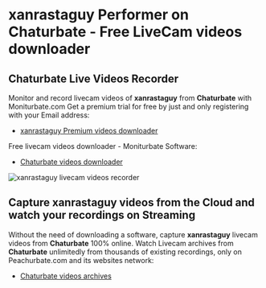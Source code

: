 # xanrastaguy Performer on Chaturbate - Free LiveCam videos downloader

## Chaturbate Live Videos Recorder

Monitor and record livecam videos of **xanrastaguy** from **Chaturbate** with Moniturbate.com
Get a premium trial for free by just and only registering with your Email address:
* [xanrastaguy Premium videos downloader](https://moniturbate.com/request-demo-licence-key.html)

Free livecam videos downloader - Moniturbate Software:
* [Chaturbate videos downloader](https://moniturbate.com/moniturbate-download-software.html)

![xanrastaguy livecam videos recorder](https://peachurnet.com/templates/moniturbate-software.png)


## Capture xanrastaguy videos from the Cloud and watch your recordings on Streaming

Without the need of downloading a software, capture **xanrastaguy** livecam videos from **Chaturbate** 100% online.
Watch Livecam archives from **Chaturbate** unlimitedly from thousands of existing recordings, only on Peachurbate.com and its websites network:
* [Chaturbate videos archives](https://peachurnet.com/)